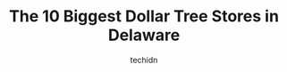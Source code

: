 ---
layout: ampstory
image: https://i0.wp.com/www.depkes.org/wp-content/uploads/2023/06/dollar-tree-0-in-delaware-1685968946.jpeg?resize=640,853
author: techidn
featured: false
description: Discover the impressive array of Dollar Tree options in Delaware, where you can find 10 of the largest Dollar Tree establishments in the area. From renowned classics to hidden gems, Delaware
title: The 10 Biggest Dollar Tree Stores in Delaware
cover:
   title: The 10 Biggest Dollar Tree Stores in Delaware
   subtitle: Rickpate
   background: https://www.depkes.org/wp-content/uploads/2023/06/dollar-tree-0-in-delaware-1685968946.jpeg

pages: 
 - layout: thirds
   top: <h1>#1 Dollar Tree</h1>
   bottom: "<p>Its literally youre job to bag the items but the cashier couldnt be bothered to place my items in the bag I purchased. However, she definitely bagged the items of the </p>"
   background: https://www.depkes.org/wp-content/uploads/2023/06/dollar-tree-1-in-delaware-1685968946.jpeg
   backgroundblur: true
 - layout: thirds
   top: <h1>#2 Dollar Tree</h1>
   bottom: "<p>260 Pencader Plaza, Newark, DE 19713, United States</p>"
   background: https://www.depkes.org/wp-content/uploads/2023/06/dollar-tree-2-in-delaware-1685968947.jpeg
   cta:
      link: https://www.depkes.org/blog/the-10-biggest-dollar-tree-stores-in-delaware/
      text: The 10 Biggest Dollar Tree Stores in Delaware
 - layout: thirds
   top: <h1>#3 Dollar Tree</h1>
   bottom: "<p>4429 Kirkwood Hwy, Wilmington, DE 19808, United States</p>"
   background: https://www.depkes.org/wp-content/uploads/2023/06/dollar-tree-3-in-delaware-1685968948.jpeg
   cta:
      link: https://www.depkes.org/blog/the-10-biggest-dollar-tree-stores-in-delaware/
      text: The 10 Biggest Dollar Tree Stores in Delaware
 - layout: thirds
   top: <h1>#4 Dollar Tree</h1>
   bottom: "<p>823 N Broad St, Middletown, DE 19709, United States</p>"
   background: https://images.unsplash.com/photo-1561679660-d00ee1e0dc8e?ixlib=rb-4.0.3&ixid=MnwxMjA3fDB8MHxwaG90by1wYWdlfHx8fGVufDB8fHx8&auto=format&fit=crop&w=640&h=853&q=80
   cta:
      link: https://www.depkes.org/blog/the-10-biggest-dollar-tree-stores-in-delaware/
      text: The 10 Biggest Dollar Tree Stores in Delaware
 - layout: thirds
   top: <h1>#5 Dollar Tree</h1>
   bottom: "<p>2103 Kirkwood Hwy, Wilmington, DE 19805, United States</p>"
   background: https://images.unsplash.com/photo-1518640467707-6811f4a6ab73?ixlib=rb-4.0.3&ixid=MnwxMjA3fDB8MHxwaG90by1wYWdlfHx8fGVufDB8fHx8&auto=format&fit=crop&w=640&h=853&q=80
   cta:
      link: https://www.depkes.org/blog/the-10-biggest-dollar-tree-stores-in-delaware/
      text: The 10 Biggest Dollar Tree Stores in Delaware
 - layout: thirds
   top: <h1>#6 Dollar Tree</h1>
   bottom: "<p>3602 Miller Rd, Wilmington, DE 19802, United States</p>"
   background: https://images.unsplash.com/photo-1534312527009-56c7016453e6?ixlib=rb-4.0.3&ixid=MnwxMjA3fDB8MHxwaG90by1wYWdlfHx8fGVufDB8fHx8&auto=format&fit=crop&w=640&h=853&q=80
   cta:
      link: https://www.depkes.org/blog/the-10-biggest-dollar-tree-stores-in-delaware/
      text: The 10 Biggest Dollar Tree Stores in Delaware
 - layout: thirds
   top: <h1>#7 Dollar Tree</h1>
   bottom: "<p>1716 W Newport Pike, Newport, DE 19804, United States</p>"
   background: https://images.unsplash.com/photo-1591393223703-56fe1347ac62?ixlib=rb-4.0.3&ixid=MnwxMjA3fDB8MHxwaG90by1wYWdlfHx8fGVufDB8fHx8&auto=format&fit=crop&w=640&h=853&q=80
   cta:
      link: https://www.depkes.org/blog/the-10-biggest-dollar-tree-stores-in-delaware/
      text: The 10 Biggest Dollar Tree Stores in Delaware
 - layout: thirds
   middle: Continue reading...
   background: https://images.unsplash.com/photo-1488554378835-f7acf46e6c98?ixlib=rb-4.0.3&ixid=MnwxMjA3fDB8MHxwaG90by1wYWdlfHx8fGVufDB8fHx8&auto=format&fit=crop&w=640&h=853&q=80
   cta:
      link: https://www.depkes.org/blog/the-10-biggest-dollar-tree-stores-in-delaware/
      text: The 10 Biggest Dollar Tree Stores in Delaware
      
---